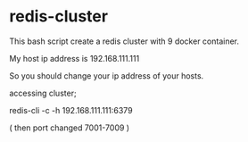 # redis-cluster

This bash script create a redis cluster with 9 docker container. 

My host ip address is 192.168.111.111

So you should change your ip address of your hosts.

accessing cluster;

redis-cli -c -h 192.168.111.111:6379  

( then port changed  7001-7009 ) 





